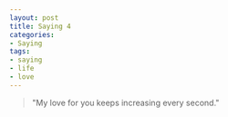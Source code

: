 ```yaml
---
layout: post
title: Saying 4
categories:
- Saying
tags:
- saying
- life
- love
---
```


> "My love for you keeps increasing every second." 
